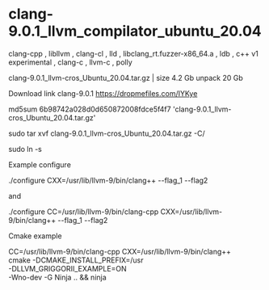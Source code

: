 # clang-9.0.1_llvm_compilator_ubuntu_20.04
clang-cpp , libllvm , clang-cl , lld  , libclang_rt.fuzzer-x86_64.a , ldb , c++ v1 experimental , clang-c , llvm-c , polly

clang-9.0.1_llvm-cros_Ubuntu_20.04.tar.gz | size 4.2 Gb unpack 20 Gb

Download link clang-9.0.1 https://dropmefiles.com/IYKye

md5sum 6b98742a028d0d650872008fdce5f4f7 'clang-9.0.1_llvm-cros_Ubuntu_20.04.tar.gz'

sudo tar xvf clang-9.0.1_llvm-cros_Ubuntu_20.04.tar.gz -C/

sudo ln -s 

Example configure

./configure CXX=/usr/lib/llvm-9/bin/clang++ --flag_1 --flag2

and

./configure CC=/usr/lib/llvm-9/bin/clang-cpp CXX=/usr/lib/llvm-9/bin/clang++ --flag_1 --flag2

Cmake example

CC=/usr/lib/llvm-9/bin/clang-cpp CXX=/usr/lib/llvm-9/bin/clang++                                \
cmake -DCMAKE_INSTALL_PREFIX=/usr               \
      -DLLVM_GRIGGORII_EXAMPLE=ON                 \
      -Wno-dev -G Ninja ..                      &&
ninja



